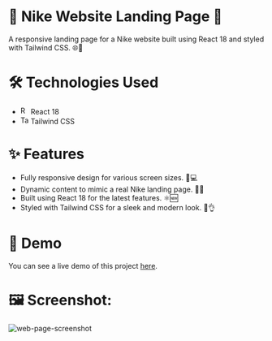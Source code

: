 # 👟 Nike Website Landing Page 👟
A responsive landing page for a Nike website built using React 18 and styled with Tailwind CSS. 🌐💨

# 🛠️ Technologies Used
- <img src="https://upload.wikimedia.org/wikipedia/commons/a/a7/React-icon.svg" alt="React" width="16" height="16"> React 18
- <img src="https://github.com/Mayank-Singh-Chouhan/Google-Search-Clone/assets/84614961/72719d81-66c8-4d2d-8eec-4c973a17b8de" alt="Tailwind CSS" width="16" height="16"> Tailwind CSS

# ✨ Features
- Fully responsive design for various screen sizes. 📱💻
- Dynamic content to mimic a real Nike landing page. 🌟🔥
- Built using React 18 for the latest features. ⚛️🆕
- Styled with Tailwind CSS for a sleek and modern look. 🎨👌

# 🚀 Demo
You can see a live demo of this project [here](https://nike-landing-page-rust.vercel.app/).

# 🖼️ Screenshot:
![web-page-screenshot](https://github.com/Mayank-Singh-Chouhan/Nike-Landing-Page/assets/84614961/465fc0a0-ef6d-416a-963e-5246d5d3f519)
